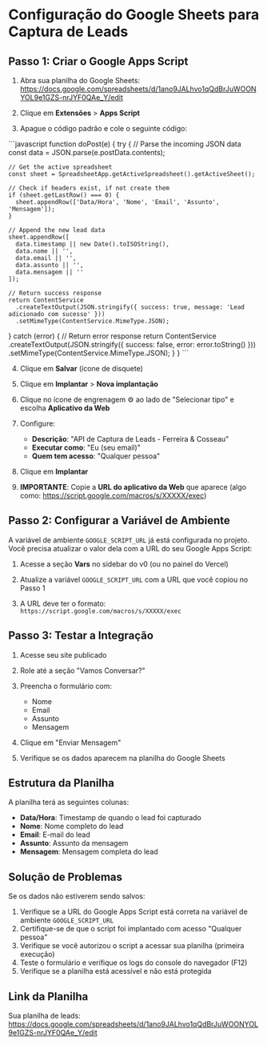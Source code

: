 # Configuração do Google Sheets para Captura de Leads

## Passo 1: Criar o Google Apps Script

1. Abra sua planilha do Google Sheets: https://docs.google.com/spreadsheets/d/1ano9JALhvo1qQdBrJuWOONYOL9e1GZS-nrJYF0QAe_Y/edit

2. Clique em **Extensões** > **Apps Script**

3. Apague o código padrão e cole o seguinte código:

\`\`\`javascript
function doPost(e) {
  try {
    // Parse the incoming JSON data
    const data = JSON.parse(e.postData.contents);
    
    // Get the active spreadsheet
    const sheet = SpreadsheetApp.getActiveSpreadsheet().getActiveSheet();
    
    // Check if headers exist, if not create them
    if (sheet.getLastRow() === 0) {
      sheet.appendRow(['Data/Hora', 'Nome', 'Email', 'Assunto', 'Mensagem']);
    }
    
    // Append the new lead data
    sheet.appendRow([
      data.timestamp || new Date().toISOString(),
      data.nome || '',
      data.email || '',
      data.assunto || '',
      data.mensagem || ''
    ]);
    
    // Return success response
    return ContentService
      .createTextOutput(JSON.stringify({ success: true, message: 'Lead adicionado com sucesso' }))
      .setMimeType(ContentService.MimeType.JSON);
      
  } catch (error) {
    // Return error response
    return ContentService
      .createTextOutput(JSON.stringify({ success: false, error: error.toString() }))
      .setMimeType(ContentService.MimeType.JSON);
  }
}
\`\`\`

4. Clique em **Salvar** (ícone de disquete)

5. Clique em **Implantar** > **Nova implantação**

6. Clique no ícone de engrenagem ⚙️ ao lado de "Selecionar tipo" e escolha **Aplicativo da Web**

7. Configure:
   - **Descrição**: "API de Captura de Leads - Ferreira & Cosseau"
   - **Executar como**: "Eu (seu email)"
   - **Quem tem acesso**: "Qualquer pessoa"

8. Clique em **Implantar**

9. **IMPORTANTE**: Copie a **URL do aplicativo da Web** que aparece (algo como: https://script.google.com/macros/s/XXXXX/exec)

## Passo 2: Configurar a Variável de Ambiente

A variável de ambiente `GOOGLE_SCRIPT_URL` já está configurada no projeto. Você precisa atualizar o valor dela com a URL do seu Google Apps Script:

1. Acesse a seção **Vars** no sidebar do v0 (ou no painel do Vercel)

2. Atualize a variável `GOOGLE_SCRIPT_URL` com a URL que você copiou no Passo 1

3. A URL deve ter o formato: `https://script.google.com/macros/s/XXXXX/exec`

## Passo 3: Testar a Integração

1. Acesse seu site publicado

2. Role até a seção "Vamos Conversar?"

3. Preencha o formulário com:
   - Nome
   - Email
   - Assunto
   - Mensagem

4. Clique em "Enviar Mensagem"

5. Verifique se os dados aparecem na planilha do Google Sheets

## Estrutura da Planilha

A planilha terá as seguintes colunas:
- **Data/Hora**: Timestamp de quando o lead foi capturado
- **Nome**: Nome completo do lead
- **Email**: E-mail do lead
- **Assunto**: Assunto da mensagem
- **Mensagem**: Mensagem completa do lead

## Solução de Problemas

Se os dados não estiverem sendo salvos:

1. Verifique se a URL do Google Apps Script está correta na variável de ambiente `GOOGLE_SCRIPT_URL`
2. Certifique-se de que o script foi implantado com acesso "Qualquer pessoa"
3. Verifique se você autorizou o script a acessar sua planilha (primeira execução)
4. Teste o formulário e verifique os logs do console do navegador (F12)
5. Verifique se a planilha está acessível e não está protegida

## Link da Planilha

Sua planilha de leads: https://docs.google.com/spreadsheets/d/1ano9JALhvo1qQdBrJuWOONYOL9e1GZS-nrJYF0QAe_Y/edit
